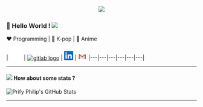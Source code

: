 <p align="center">
  <img src="https://media.giphy.com/media/hrRJ41JB2zlgZiYcCw/giphy.gif">
</p>
  
### 👋 Hello World !  <img src="https://github.com/TheDudeThatCode/TheDudeThatCode/blob/master/Assets/Earth.gif" width="24px">
  
:heart: Programming | :black_heart: K-pop | :blue_heart: Anime
  


| [<img src="https://raw.githubusercontent.com/Delta456/Delta456/master/img/github.png" alt="github logo" width="34">](https://github.com/PavolKostolansky) |  [<img src="https://raw.githubusercontent.com/Delta456/Delta456/master/img/gitlab.png" alt="gitlab logo" width="24">](https://gitlab.com/PavolKostolansky/) |  [<img src="https://github.com/Amchuz/Amchuz/blob/master/linkedin.jpeg" alt="linkedin logo" width="24">](https://www.linkedin.com/in/pavol-kostolansky-0204a214a/) |  [<img src="https://github.com/Amchuz/Amchuz/blob/master/gmail.jpeg" alt="gmail logo" width="24">](pavol.kostolansky@gmail.com)
|---|---|---|---|---|---|

----

#### <img src="https://media.giphy.com/media/VgCDAzcKvsR6OM0uWg/giphy.gif" width="50"> How about some stats ?
  
   
![Prify Philip's GitHub Stats](https://github-readme-stats.vercel.app/api?username=PavolKostolansky&hide=["stars"]&show_icons=true)

-------

